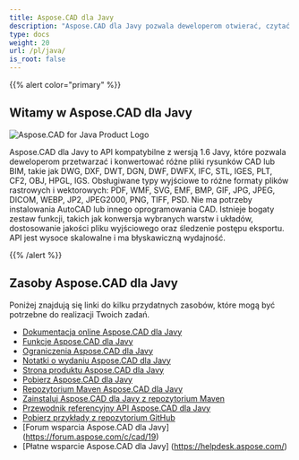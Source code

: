 ```yaml
---
title: Aspose.CAD dla Javy
description: "Aspose.CAD dla Javy pozwala deweloperom otwierać, czytać i przetwarzać pliki AutoCAD DWG, DXF, DWT oraz inne formaty plików CAD i BIM, takie jak: DGN, DWF, DWFX, IFC, STL, IGES, PLT, CF2, OBJ, HPGL, IGS."
type: docs
weight: 20
url: /pl/java/
is_root: false
---
```


{{% alert color="primary" %}}

## **Witamy w Aspose.CAD dla Javy**

![Aspose.CAD for Java Product Logo](/_assets/home_2.png)

Aspose.CAD dla Javy to API kompatybilne z wersją 1.6 Javy, które pozwala deweloperom przetwarzać i konwertować różne pliki rysunków CAD lub BIM, takie jak DWG, DXF, DWT, DGN, DWF, DWFX, IFC, STL, IGES, PLT, CF2, OBJ, HPGL, IGS. Obsługiwane typy wyjściowe to różne formaty plików rastrowych i wektorowych: PDF, WMF, SVG, EMF, BMP, GIF, JPG, JPEG, DICOM, WEBP, JP2, JPEG2000, PNG, TIFF, PSD. Nie ma potrzeby instalowania AutoCAD lub innego oprogramowania CAD.
Istnieje bogaty zestaw funkcji, takich jak konwersja wybranych warstw i układów, dostosowanie jakości pliku wyjściowego oraz śledzenie postępu eksportu. API jest wysoce skalowalne i ma błyskawiczną wydajność.

{{% /alert %}}

## **Zasoby Aspose.CAD dla Javy**

Poniżej znajdują się linki do kilku przydatnych zasobów, które mogą być potrzebne do realizacji Twoich zadań.

- [Dokumentacja online Aspose.CAD dla Javy](/cad/java/)
- [Funkcje Aspose.CAD dla Javy](/cad/java/product-overview/#advanced-api-features)
- [Ograniczenia Aspose.CAD dla Javy](/cad/java/product-overview/#not-yet-supported)
- [Notatki o wydaniu Aspose.CAD dla Javy](https://releases.aspose.com/cad/java/release-notes/)
- [Strona produktu Aspose.CAD dla Javy](https://products.aspose.com/cad/java/)
- [Pobierz Aspose.CAD dla Javy](https://releases.aspose.com/cad/java/)
- [Repozytorium Maven Aspose.CAD dla Javy](https://releases.aspose.com/java/repo/com/aspose/aspose-cad/)
- [Zainstaluj Aspose.CAD dla Javy z repozytorium Maven](/cad/java/installation/)
- [Przewodnik referencyjny API Aspose.CAD dla Javy](https://reference.aspose.com/cad/java)
- [Pobierz przykłady z repozytorium GitHub](https://github.com/aspose-cad/Aspose.CAD-for-Java)
- [Forum wsparcia Aspose.CAD dla Javy] (https://forum.aspose.com/c/cad/19)
- [Płatne wsparcie Aspose.CAD dla Javy] (https://helpdesk.aspose.com/)
